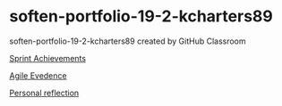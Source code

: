 # soften-portfolio-19-2-kcharters89
soften-portfolio-19-2-kcharters89 created by GitHub Classroom

[Sprint Achievements](soften-portfolio-19-2-kcharters89/Sprint%20Achievements.md)

[Agile Evedence](soften-portfolio-19-2-kcharters89/Agile%20Evidence.md)

[Personal reflection](soften-portfolio-19-2-kcharters89/Personal%20Reflection.md)
